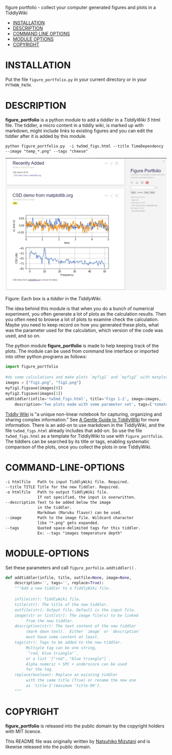 figure portfolio - collect your computer generated figures and plots in a TiddlyWiki 

- [INSTALLATION](#installation)
- [DESCRIPTION](#description)
- [COMMAND LINE OPTIONS](#command-line-options)
- [MODULE OPTIONS](#module-options)
- [COPYRIGHT](#copyright)

# INSTALLATION

Put the file `figure_portfolio.py` in your current directory or in your `PYTHON_PATH`.

# DESCRIPTION
**figure_portfolio** is a python module to add a *tiddler* in a *TiddlyWiki 5* html file. The tiddler, a micro content in a tiddly wiki, is marked up with markdown, might include links to existing figures and you can edit the tiddler after it is added by this module.


    python figure_portfolio.py  -i tw5md_figs.html --title TimeDependency --image "temp_*.png" --tags "cheese"

![TiddlyWiki01](doc/TiddlyWiki01.jpg)

Figure: Each box is a *tiddler* in the *TiddlyWiki*.

The idea behind this module is that when you do a bunch of numerical experiment, you often generate a lot of plots as the calculation results. Then you often need to browse a lot of plots to examine check the calculation. Maybe you need to keep record on how you generated these plots, what was the parameter used for the calculation, which version of the code was used, and so on.  

The python module **figure_portfolio** is made to help keeping track of the plots. The module can be used from command line interface or imported into other python programs as follows: 

```python
import figure_portfolio

#do some calculations and make plots `myfig1` and `myfig2` with matplotlib
images = ["fig1.png", "fig2.png"]
myfig1.figsave(images[0])
myfig2.figsave(images[1])
addtiddler(infile='tw5md_figs.html', title='Figs 1-2', image=images,  
    description='Two plots made with some parameter set', tags=['tomato', 'potato'])
```

[Tiddly Wiki](https://tiddlywiki.com/) is "a unique non-linear notebook for capturing, organizing and sharing complex information."  See [A Gentle Guide to TiddlyWiki](https://tiddlywiki.com/#A%20Gentle%20Guide%20to%20TiddlyWiki:%5B%5BA%20Gentle%20Guide%20to%20TiddlyWiki%5D%5D)  for more information. 
There is an add-on to use markdown in the TiddlyWiki, and the file  `tw5md_figs.html` already includes that add-on.  So use the file `tw5md_figs.html` as a template for TiddlyWiki to use with `figure_portfolio`.  
The tiddlers can be searched by its title or tags, enabling systematic comparison of the plots, once you collect the plots in one TiddlyWiki.  

# COMMAND-LINE-OPTIONS
    -i htmlfile   Path to input TiddlyWiki file. Required.
    --title TITLE Title for the new Tiddler. Required.
    -o htmlfile   Path to output TiddlyWiki file.  
                  If not specified, the input is overwritten. 
    --description Text to be added below the image 
                  in the tiddler. 
                  Markdown (Maruku flavor) can be used.
    --image       Path to the image file. Wildcard character
                  like "*.png" gets expanded.
    --tags        Quoted space-delimited tags for this tiddler. 
                  Ex: --tags "images temperature depth"

# MODULE-OPTIONS

Set these parameters and call `figure_porfolio.addtiddler()` .

```python
def addtiddler(infile, title, outfile=None, image=None,
    description='', tags='', replace=True):
    """Add a new tiddler to a TiddlyWiki file.

    infile(str): TiddlyWiki file.
    title(str): The title of the new tiddler.
    outfile(str): Output file. Default is the input file.
    image(str or list[str]: The image file(s) to be linked
         from the new tiddler.
    description(str): The text content of the new tiddler
         (mark down text).  Either `image` or `description`
         must have some content at least. 
    tags(str): Tags to be added to the new tiddler. 
         Multiple tag can be one string, 
         `"red, blue triangle"`, 
         or a list `["red", "blue triangle"]`. 
         Alpha numeric + SPC + underscore can be used 
         for the tag.
    replace(boolean): Replace an existing tiddler 
         with the same title (True) or rename the new one
         as 'title-1'(maximum 'title-99').
    """
```



# COPYRIGHT

**figure_portfolio** is released into the public domain by the copyright holders with MIT licence.

This README file was originally written by [Natsuhiko Mizutani](https://github.com/natsuwater) and is likewise released into the public domain.						 
​									 